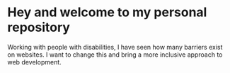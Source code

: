 # Hey and welcome to my personal repository 

Working with people with disabilities, I have seen how many barriers exist on websites. I want to change this and bring a more inclusive approach to web development. 
